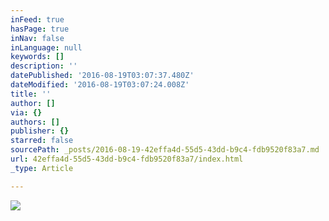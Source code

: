 ```yaml
---
inFeed: true
hasPage: true
inNav: false
inLanguage: null
keywords: []
description: ''
datePublished: '2016-08-19T03:07:37.480Z'
dateModified: '2016-08-19T03:07:24.008Z'
title: ''
author: []
via: {}
authors: []
publisher: {}
starred: false
sourcePath: _posts/2016-08-19-42effa4d-55d5-43dd-b9c4-fdb9520f83a7.md
url: 42effa4d-55d5-43dd-b9c4-fdb9520f83a7/index.html
_type: Article

---
```

![](https://the-grid-user-content.s3-us-west-2.amazonaws.com/b28a0d99-3ae9-41fa-8e4d-d544d57b61b8.jpg)